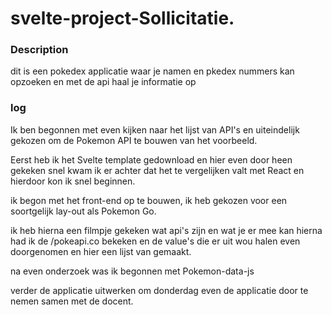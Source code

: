 # svelte-project-Sollicitatie.

### Description

dit is een pokedex applicatie waar je namen en pkedex nummers kan opzoeken en met de api haal je informatie op

### log
 
Ik ben begonnen met even kijken naar het lijst van API's en uiteindelijk gekozen om de Pokemon API te bouwen van het voorbeeld.

Eerst heb ik het Svelte template gedownload en hier even door heen gekeken snel kwam ik er achter dat het te vergelijken valt met React en hierdoor kon ik snel beginnen.

ik begon met het front-end op te bouwen, ik heb gekozen voor een soortgelijk lay-out als Pokemon Go.

ik heb hierna een filmpje gekeken wat api's zijn en wat je er mee kan hierna had ik de /pokeapi.co bekeken en de value's die er uit wou halen even doorgenomen en hier een lijst van gemaakt.

na even onderzoek was ik begonnen met Pokemon-data-js

verder de applicatie uitwerken om donderdag even de applicatie door te nemen samen met de docent.
